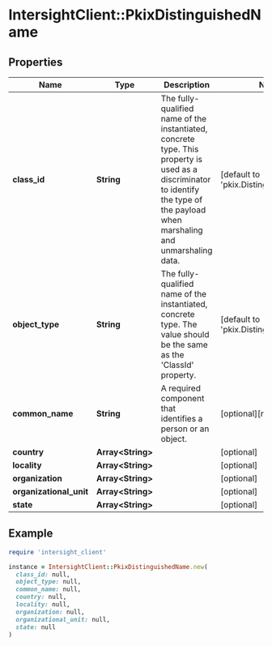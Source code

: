 # IntersightClient::PkixDistinguishedName

## Properties

| Name | Type | Description | Notes |
| ---- | ---- | ----------- | ----- |
| **class_id** | **String** | The fully-qualified name of the instantiated, concrete type. This property is used as a discriminator to identify the type of the payload when marshaling and unmarshaling data. | [default to &#39;pkix.DistinguishedName&#39;] |
| **object_type** | **String** | The fully-qualified name of the instantiated, concrete type. The value should be the same as the &#39;ClassId&#39; property. | [default to &#39;pkix.DistinguishedName&#39;] |
| **common_name** | **String** | A required component that identifies a person or an object. | [optional][readonly] |
| **country** | **Array&lt;String&gt;** |  | [optional] |
| **locality** | **Array&lt;String&gt;** |  | [optional] |
| **organization** | **Array&lt;String&gt;** |  | [optional] |
| **organizational_unit** | **Array&lt;String&gt;** |  | [optional] |
| **state** | **Array&lt;String&gt;** |  | [optional] |

## Example

```ruby
require 'intersight_client'

instance = IntersightClient::PkixDistinguishedName.new(
  class_id: null,
  object_type: null,
  common_name: null,
  country: null,
  locality: null,
  organization: null,
  organizational_unit: null,
  state: null
)
```

